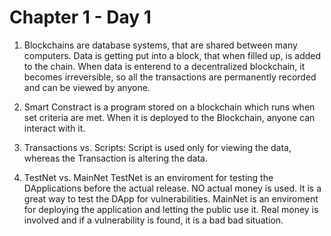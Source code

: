 # Chapter 1 - Day 1

1. Blockchains are database systems, that are shared between many computers. Data is getting put into a block, that when filled up, is added to the chain. 
When data is enterend to a decentralized blockchain, it becomes irreversible, so all the transactions are permanently recorded and can be viewed by anyone.

2. Smart Constract is a program stored on a blockchain which runs when set criteria are met. When it is deployed to the Blockchain, anyone can interact with it. 

3. Transactions vs. Scripts:
Script is used only for viewing the data, whereas the Transaction is altering the data. 

4. TestNet vs. MainNet
TestNet is an enviroment for testing the DApplications before the actual release. NO actual money is used. It is a great way to test the DApp for vulnerabilities. 
MainNet is an enviroment for deploying the application and letting the public use it. Real money is involved and if a vulnerability is found, it is a bad bad situation.